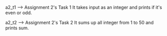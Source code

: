 a2_t1 --> Assignment 2's  Task 1
It takes input as an integer and prints if it's even or odd.

a2_t2 --> Assignment 2's Task 2
It sums up all integer from 1 to 50 and prints sum.
